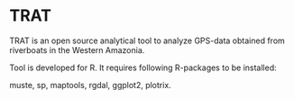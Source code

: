 TRAT
====

TRAT is an open source analytical tool to analyze GPS-data obtained from riverboats in the Western Amazonia. 

Tool is developed for R. It requires following R-packages to be installed: 

muste, sp, maptools, rgdal, ggplot2, plotrix.
